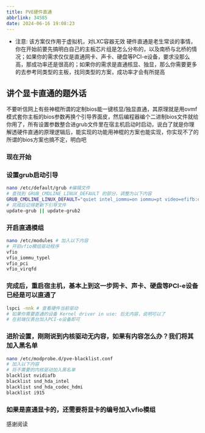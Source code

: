```yaml
---
title: PVE硬件直通
abbrlink: 34585
date: 2024-06-16 19:08:23
---
```


- 注意: 该方案仅作用于虚拟机，对LXC容器无效
硬件直通是老生常谈的事情，你在开始前要先搞明白自己的主板芯片组是怎么分布的，以及南桥与北桥的情况；如果你的需求仅仅是直通网卡、声卡、硬盘等PCI-e设备，要求没那么高，那成功率还是很高的；如果你的需求是直通核显、独显，那么你需要更多的去参考同类型的主板，找同类型的方案，成功率才会有所提高

## 讲个显卡直通的题外话

不要听信网上有些神棍所谓的定制bios能一键核显/独显直通，其原理就是用ovmf模式套你主板的bios参数再换个引导界面皮，然后编程器编个二进制bios文件就给你用了，所有设置参数整合进grub文件里在宿主机启动时启动，说白了就是你理解透硬件直通的原理逻辑后，能实现的功能用神棍的方案也能实现，你实现不了的所谓的bios方案也搞不定，明白吧

### 现在开始

### 设置grub启动引导

```bash
nano /etc/default/grub #编辑文件
# 查找到 GRUB_CMDLINE_LINUX_DEFAULT 的部分，调整为以下内容
GRUB_CMDLINE_LINUX_DEFAULT="quiet intel_iommu=on iommu=pt video=efifb:off"
# 完成后记得更新下引导文件
update-grub || update-grub2
```

### 开启直通模组

```bash
nano /etc/modules # 加入以下内容
# 开启vfio模组驱动程序
vfio
vfio_iommu_typel
vfio_pci
vfio_virqfd
```

### 完成后，重启宿主机，基本上到这一步网卡、声卡、硬盘等PCI-e设备已经是可以直通了

```bash
lspci -nnk # 查看硬件当前驱动
# 如果你需要直通的设备 Kernel driver in use: 后无内容，说明可以了
# 在前端仪表台加入PCI-e设备即可
```

### 进阶设置，刚刚说到内核驱动无内容，如果有内容怎么办？我们将其加入黑名单

```bash
nano /etc/modprobe.d/pve-blacklist.conf
# 加入以下内容
# 将不需要的内核驱动加入黑名单
blacklist nvidiafb
blacklist snd_hda_intel
blacklist snd_hda_codec_hdmi
blacklist i915
```

### 如果是直通显卡的，还需要将显卡的编号加入vfio模组

感谢阅读